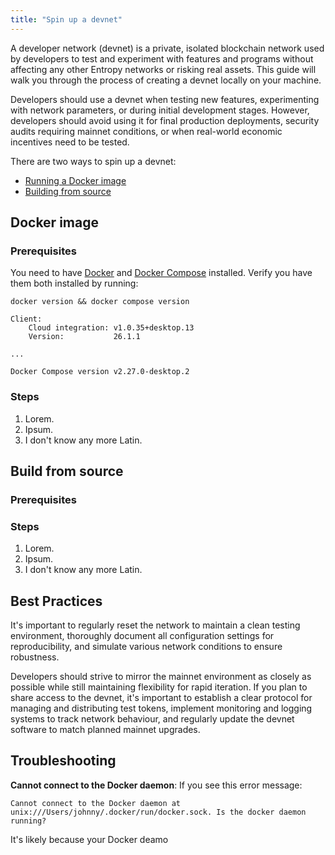 ```yaml
---
title: "Spin up a devnet"
---
```


A developer network (devnet) is a private, isolated blockchain network used by developers to test and experiment with features and programs without affecting any other Entropy networks or risking real assets. This guide will walk you through the process of creating a devnet locally on your machine.

Developers should use a devnet when testing new features, experimenting with network parameters, or during initial development stages. However, developers should avoid using it for final production deployments, security audits requiring mainnet conditions, or when real-world economic incentives need to be tested.

There are two ways to spin up a devnet:

- [Running a Docker image](#docker-image)
- [Building from source](#build-from-source)

## Docker image

### Prerequisites

You need to have [Docker](https://docs.docker.com/engine/install/) and [Docker Compose](https://docs.docker.com/compose/install/) installed. Verify you have them both installed by running:

```shell
docker version && docker compose version
```

```output
Client:
    Cloud integration: v1.0.35+desktop.13
    Version:           26.1.1

...

Docker Compose version v2.27.0-desktop.2
```

### Steps

1. Lorem.
1. Ipsum.
1. I don't know any more Latin.

## Build from source

### Prerequisites

### Steps

1. Lorem.
1. Ipsum.
1. I don't know any more Latin.

## Best Practices

It's important to regularly reset the network to maintain a clean testing environment, thoroughly document all configuration settings for reproducibility, and simulate various network conditions to ensure robustness. 

Developers should strive to mirror the mainnet environment as closely as possible while still maintaining flexibility for rapid iteration. If you plan to share access to the devnet, it's important to establish a clear protocol for managing and distributing test tokens, implement monitoring and logging systems to track network behaviour, and regularly update the devnet software to match planned mainnet upgrades. 

## Troubleshooting

**Cannot connect to the Docker daemon**: If you see this error message:

```plaintext
Cannot connect to the Docker daemon at unix:///Users/johnny/.docker/run/docker.sock. Is the docker daemon running?
```

It's likely because your Docker deamo
